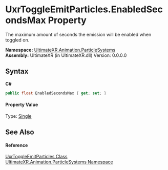 # UxrToggleEmitParticles.EnabledSecondsMax Property 
 

The maximum amount of seconds the emission will be enabled when toggled on.

**Namespace:**&nbsp;<a href="N_UltimateXR_Animation_ParticleSystems">UltimateXR.Animation.ParticleSystems</a><br />**Assembly:**&nbsp;UltimateXR (in UltimateXR.dll) Version: 0.0.0.0

## Syntax

**C#**<br />
``` C#
public float EnabledSecondsMax { get; set; }
```


#### Property Value
Type: <a href="https://docs.microsoft.com/dotnet/api/system.single" target="_blank" rel="noopener noreferrer">Single</a>

## See Also


#### Reference
<a href="T_UltimateXR_Animation_ParticleSystems_UxrToggleEmitParticles">UxrToggleEmitParticles Class</a><br /><a href="N_UltimateXR_Animation_ParticleSystems">UltimateXR.Animation.ParticleSystems Namespace</a><br />
